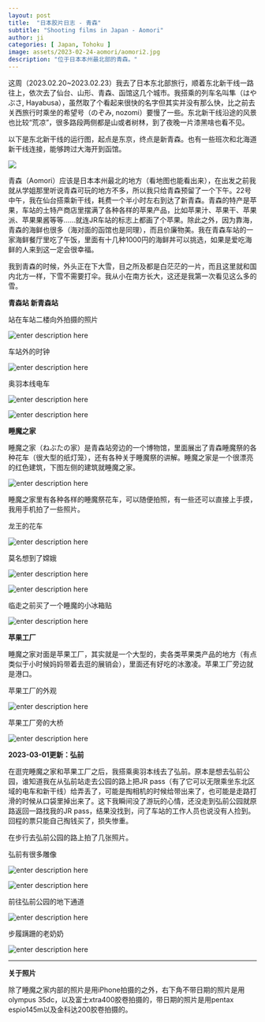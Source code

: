 ```yaml
---
layout: post
title:  "日本胶片日志 - 青森"
subtitle: "Shooting films in Japan - Aomori"
author: ji
categories: [ Japan, Tohoku ]
image: assets/2023-02-24-aomori/aomori2.jpg
description: "位于日本本州最北部的青森。"
---
```





这周（2023.02.20~2023.02.23）我去了日本东北部旅行，顺着东北新干线一路往上，依次去了仙台、山形、青森、函馆这几个城市。我搭乘的列车名叫隼（はやぶさ, Hayabusa），虽然取了个看起来很快的名字但其实并没有那么快，比之前去关西旅行时乘坐的希望号（のぞみ, nozomi）要慢了一些。东北新干线沿途的风景也比较“荒凉”，很多路段两侧都是山或者树林，到了夜晚一片漆黑啥也看不见。

以下是东北新干线的运行图，起点是东京，终点是新青森。也有一些班次和北海道新干线连接，能够跨过大海开到函馆。

![](..\assets\2023-02-24-aomori\tohoku_map02.png)

青森（Aomori）应该是日本本州最北的地方（看地图也能看出来），在出发之前我就从学姐那里听说青森可玩的地方不多，所以我只给青森预留了一个下午。22号中午，我在仙台搭乘新干线，耗费一个半小时左右到达了新青森。青森的特产是苹果，车站的土特产商店里摆满了各种各样的苹果产品，比如苹果汁、苹果干、苹果派、苹果果酱等等……就连JR车站的标志上都画了个苹果。除此之外，因为靠海，青森的海鲜也很多（海对面的函馆也是同理），而且价廉物美。我在青森车站的一家海鲜餐厅里吃了午饭，里面有十几种1000円的海鲜丼可以挑选，如果是爱吃海鲜的人来到这一定会很幸福。

我到青森的时候，外头正在下大雪，目之所及都是白茫茫的一片，而且这里就和国内北方一样，下雪不需要打伞。我从小在南方长大，这还是我第一次看见这么多的雪。

**青森站 新青森站**

站在车站二楼向外拍摄的照片

![enter description here](..\assets\2023-02-24-aomori\aomori1.jpg)

车站外的时钟

![enter description here](..\assets\2023-02-24-aomori\aomori4.jpg)


奥羽本线电车

![enter description here](..\assets\2023-02-24-aomori\aomori5.jpg)

![enter description here](..\assets\2023-02-24-aomori\aomori11.jpg)

**睡魔之家**

睡魔之家（ねぶたの家）是青森站旁边的一个博物馆，里面展出了青森睡魔祭的各种花车（很大型的纸灯笼），还有各种关于睡魔祭的讲解。睡魔之家是一个很漂亮的红色建筑，下图左侧的建筑就睡魔之家。

![enter description here](..\assets\2023-02-24-aomori\aomori2.jpg)

睡魔之家里有各种各样的睡魔祭花车，可以随便拍照，有一些还可以直接上手摸，我用手机拍了一些照片。

龙王的花车

![enter description here](..\assets\2023-02-24-aomori\nebuta1.jpg)

莫名想到了嫦娥

![enter description here](..\assets\2023-02-24-aomori\nebuta2.jpg)

![enter description here](..\assets\2023-02-24-aomori\nebuta3.jpg)


临走之前买了一个睡魔的小冰箱贴

![enter description here](..\assets\2023-02-24-aomori\nebuta4.jpg)

**苹果工厂**

睡魔之家对面是苹果工厂，其实就是一个大型的，卖各类苹果类产品的地方（有点类似于小时候妈妈带着去逛的展销会），里面还有好吃的冰激凌。苹果工厂旁边就是港口。

苹果工厂的外观

![enter description here](..\assets\2023-02-24-aomori\aomori3.jpg)

苹果工厂旁的大桥

![enter description here](..\assets\2023-02-24-aomori\aomori6.jpg)

**2023-03-01更新：弘前**

在逛完睡魔之家和苹果工厂之后，我搭乘奥羽本线去了弘前。原本是想去弘前公园，谁知道我在从弘前站走去公园的路上把JR pass（有了它可以无限乘坐东北区域的电车和新干线）给弄丢了，可能是掏相机的时候给带出来了，也可能是走路打滑的时候从口袋里掉出来了。这下我瞬间没了游玩的心情，还没走到弘前公园就原路返回一路找我的JR pass，结果没找到，问了车站的工作人员也说没有人捡到。回程的票只能自己掏钱买了，损失惨重。

在步行去弘前公园的路上拍了几张照片。

弘前有很多雕像

![enter description here](..\assets\2023-02-24-aomori\aomori8.jpg)

![enter description here](..\assets\2023-02-24-aomori\aomori10.jpg)

前往弘前公园的地下通道

![enter description here](..\assets\2023-02-24-aomori\aomori9.jpg)

步履蹒跚的老奶奶

![enter description here](..\assets\2023-02-24-aomori\aomori7.jpg)

---

**关于照片**

除了睡魔之家内部的照片是用iPhone拍摄的之外，右下角不带日期的照片是用olympus 35dc，以及富士xtra400胶卷拍摄的，带日期的照片是用pentax espio145m以及金科达200胶卷拍摄的。

